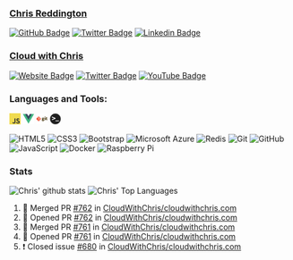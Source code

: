 ### [Chris Reddington](https://github.com/chrisreddington/)
[![GitHub Badge](https://img.shields.io/badge/-@chrisreddington-181717?style=flat-square&logo=GitHub&logoColor=white&link=https://github.com/chrisreddington)](https://github.com/chrisreddington)
[![Twitter Badge](https://img.shields.io/badge/-@reddobowen-00acee?style=flat&logo=Twitter&logoColor=white)](https://twitter.com/intent/follow?screen_name=reddobowen "Follow on Twitter")
[![Linkedin Badge](https://img.shields.io/badge/-chrisreddington-blue?style=flat-square&logo=Linkedin&logoColor=white&link=https://www.linkedin.com/in/chrisreddington/)](https://www.linkedin.com/in/chrisreddington/)

### [Cloud with Chris](https://github.com/chrisreddington/cloudwithchris.com)
[![Website Badge](
https://img.shields.io/website?down_color=red&down_message=down&up_color=green&up_message=Up&url=https%3A%2F%2Fwww.cloudwithchris.com)](https://www.cloudwithchris.com)
[![Twitter Badge](https://img.shields.io/badge/-@CloudWithChris-00acee?style=flat&logo=Twitter&logoColor=white)](https://twitter.com/intent/follow?screen_name=CloudWithChris "Follow on Twitter")
[![YouTube Badge](https://img.shields.io/badge/-CloudWithChris-darkred?style=flat-square&logo=youtube&logoColor=white&link=https://www.youtube.com/channel/UC6KrOsGhSVJBszv_AwbcMxA)](https://www.youtube.com/channel/UC6KrOsGhSVJBszv_AwbcMxA "Subscribe on YouTube")

### Languages and Tools:

<code><img height="20" src="https://raw.githubusercontent.com/github/explore/80688e429a7d4ef2fca1e82350fe8e3517d3494d/topics/javascript/javascript.png"></code>
<code><img height="20" src="https://raw.githubusercontent.com/github/explore/80688e429a7d4ef2fca1e82350fe8e3517d3494d/topics/vue/vue.png"></code>
<code><img height="20" src="https://raw.githubusercontent.com/github/explore/80688e429a7d4ef2fca1e82350fe8e3517d3494d/topics/git/git.png"></code>
<code><img height="20" src="https://raw.githubusercontent.com/github/explore/80688e429a7d4ef2fca1e82350fe8e3517d3494d/topics/terminal/terminal.png"></code>


![HTML5](https://img.shields.io/badge/-HTML5-E34F26?style=flat-square&logo=html5&logoColor=white)
![CSS3](https://img.shields.io/badge/-CSS3-1572B6?style=flat-square&logo=css3)
![Bootstrap](https://img.shields.io/badge/-Bootstrap-563D7C?style=flat-square&logo=bootstrap)
![Microsoft Azure](https://img.shields.io/badge/Microsoft%20Azure-232F7E?style=flat-square&logo=microsoft-azure)
![Redis](https://img.shields.io/badge/-Redis-black?style=flat-square&logo=Redis)
![Git](https://img.shields.io/badge/-Git-black?style=flat-square&logo=git)
![GitHub](https://img.shields.io/badge/-GitHub-181717?style=flat-square&logo=github)
![JavaScript](https://img.shields.io/badge/-JavaScript-black?style=flat-square&logo=javascript)
![Docker](https://img.shields.io/badge/-Docker-black?style=flat-square&logo=docker)
![Raspberry Pi](https://img.shields.io/badge/-Raspberry%20Pi-C51A4A?style=flat-square&logo=Raspberry-Pi)

### Stats

![Chris' github stats](https://github-readme-stats.vercel.app/api?username=chrisreddington&show_icons=true&hide_border=true)
![Chris' Top Languages](https://github-readme-stats.vercel.app/api/top-langs/?username=chrisreddington&hide=TeX&layout=compact)

<!--START_SECTION:activity-->
1. 🎉 Merged PR [#762](https://github.com/CloudWithChris/cloudwithchris.com/pull/762) in [CloudWithChris/cloudwithchris.com](https://github.com/CloudWithChris/cloudwithchris.com)
2. 💪 Opened PR [#762](https://github.com/CloudWithChris/cloudwithchris.com/pull/762) in [CloudWithChris/cloudwithchris.com](https://github.com/CloudWithChris/cloudwithchris.com)
3. 🎉 Merged PR [#761](https://github.com/CloudWithChris/cloudwithchris.com/pull/761) in [CloudWithChris/cloudwithchris.com](https://github.com/CloudWithChris/cloudwithchris.com)
4. 💪 Opened PR [#761](https://github.com/CloudWithChris/cloudwithchris.com/pull/761) in [CloudWithChris/cloudwithchris.com](https://github.com/CloudWithChris/cloudwithchris.com)
5. ❗️ Closed issue [#680](https://github.com/CloudWithChris/cloudwithchris.com/issues/680) in [CloudWithChris/cloudwithchris.com](https://github.com/CloudWithChris/cloudwithchris.com)
<!--END_SECTION:activity-->
